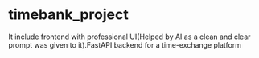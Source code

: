 # timebank_project
It include frontend with professional UI(Helped by AI as a clean and clear prompt was given to it).FastAPI backend for a time-exchange platform
